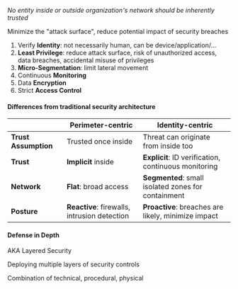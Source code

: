 *No entity inside or outside organization's network should be inherently trusted*

Minimize the "attack surface", reduce potential impact of security breaches

1. Verify **Identity**: not necessarily human, can be device/application/...
2. **Least Privilege**: reduce attack surface, risk of unauthorized access, data breaches, accidental misuse of privileges
3. **Micro-Segmentation**: limit lateral movement
4. Continuous **Monitoring**
5. Data **Encryption**
6. Strict **Access Control**

#### Differences from traditional security architecture

|                      | Perimeter-centric                            | Identity-centric                                     |
| -------------------- | -------------------------------------------- | ---------------------------------------------------- |
| **Trust Assumption** | Trusted once inside                          | Threat can originate from inside too                 |
| **Trust**            | **Implicit** inside                          | **Explicit**: ID verification, continuous monitoring |
| **Network**          | **Flat**: broad access                       | **Segmented**: small isolated zones for containment  |
| **Posture**          | **Reactive**: firewalls, intrusion detection | **Proactive**: breaches are likely, minimize impact  |

#### Defense in Depth
AKA Layered Security

Deploying multiple layers of security controls

Combination of technical, procedural, physical
